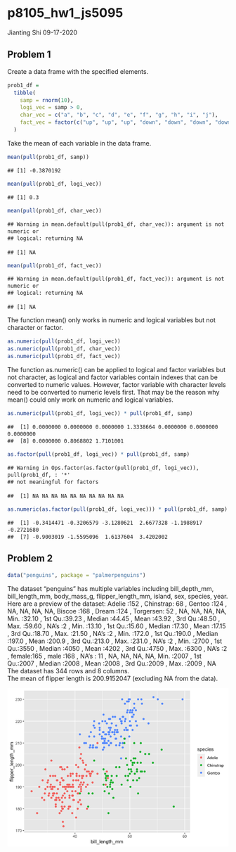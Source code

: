 p8105\_hw1\_js5095
================
Jianting Shi
09-17-2020

## Problem 1

Create a data frame with the specified elements.

``` r
prob1_df = 
  tibble(
    samp = rnorm(10),
    logi_vec = samp > 0,
    char_vec = c("a", "b", "c", "d", "e", "f", "g", "h", "i", "j"),
    fact_vec = factor(c("up", "up", "up", "down", "down", "down", "down", "same", "same", "same")),
  )
```

Take the mean of each variable in the data frame.

``` r
mean(pull(prob1_df, samp))
```

    ## [1] -0.3870192

``` r
mean(pull(prob1_df, logi_vec))
```

    ## [1] 0.3

``` r
mean(pull(prob1_df, char_vec))
```

    ## Warning in mean.default(pull(prob1_df, char_vec)): argument is not numeric or
    ## logical: returning NA

    ## [1] NA

``` r
mean(pull(prob1_df, fact_vec))
```

    ## Warning in mean.default(pull(prob1_df, fact_vec)): argument is not numeric or
    ## logical: returning NA

    ## [1] NA

The function mean() only works in numeric and logical variables but not
character or factor.

``` r
as.numeric(pull(prob1_df, logi_vec))
as.numeric(pull(prob1_df, char_vec))
as.numeric(pull(prob1_df, fact_vec))
```

The function as.numeric() can be applied to logical and factor variables
but not character, as logical and factor variables contain indexes that
can be converted to numeric values. However, factor variable with
character levels need to be converted to numeric levels first. That may
be the reason why mean() could only work on numeric and logical
variables.

``` r
as.numeric(pull(prob1_df, logi_vec)) * pull(prob1_df, samp)
```

    ##  [1] 0.0000000 0.0000000 0.0000000 1.3338664 0.0000000 0.0000000 0.0000000
    ##  [8] 0.0000000 0.8068802 1.7101001

``` r
as.factor(pull(prob1_df, logi_vec)) * pull(prob1_df, samp)
```

    ## Warning in Ops.factor(as.factor(pull(prob1_df, logi_vec)), pull(prob1_df, : '*'
    ## not meaningful for factors

    ##  [1] NA NA NA NA NA NA NA NA NA NA

``` r
as.numeric(as.factor(pull(prob1_df, logi_vec))) * pull(prob1_df, samp)
```

    ##  [1] -0.3414471 -0.3206579 -3.1280621  2.6677328 -1.1988917 -0.2721680
    ##  [7] -0.9003019 -1.5595096  1.6137604  3.4202002

## Problem 2

``` r
data("penguins", package = "palmerpenguins")
```

The dataset “penguins” has multiple variables including bill\_depth\_mm,
bill\_length\_mm, body\_mass\_g, flipper\_length\_mm, island, sex,
species, year.  
Here are a preview of the dataset: Adelie :152 , Chinstrap: 68 , Gentoo
:124 , NA, NA, NA, NA, Biscoe :168 , Dream :124 , Torgersen: 52 , NA,
NA, NA, NA, Min. :32.10 , 1st Qu.:39.23 , Median :44.45 , Mean :43.92 ,
3rd Qu.:48.50 , Max. :59.60 , NA’s :2 , Min. :13.10 , 1st Qu.:15.60 ,
Median :17.30 , Mean :17.15 , 3rd Qu.:18.70 , Max. :21.50 , NA’s :2 ,
Min. :172.0 , 1st Qu.:190.0 , Median :197.0 , Mean :200.9 , 3rd
Qu.:213.0 , Max. :231.0 , NA’s :2 , Min. :2700 , 1st Qu.:3550 , Median
:4050 , Mean :4202 , 3rd Qu.:4750 , Max. :6300 , NA’s :2 , female:165 ,
male :168 , NA’s : 11 , NA, NA, NA, NA, Min. :2007 , 1st Qu.:2007 ,
Median :2008 , Mean :2008 , 3rd Qu.:2009 , Max. :2009 , NA  
The dataset has 344 rows and 8 columns.  
The mean of flipper length is 200.9152047 (excluding NA from the data).

![](p8105_hw1_js5095_files/figure-gfm/plot-1.png)<!-- -->

